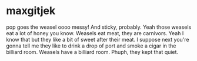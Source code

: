# maxgitjek
pop goes the weasel
oooo messy! And sticky, probably. Yeah those weasels eat a lot of honey you know. Weasels eat meat, they are carnivors. Yeah I know that but they like a bit of sweet after their meat. I suppose next you're gonna tell me they like to drink a drop of port and smoke a cigar in the billiard room. Weasels have a billiard room. Phuph, they kept that quiet.
